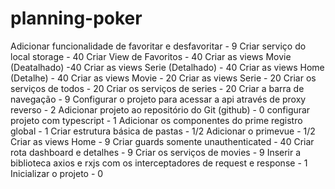 # planning-poker
Adicionar funcionalidade de favoritar e desfavoritar - 9
Criar serviço do local storage - 40
Criar View de Favoritos - 40
Criar as views Movie (Deatalhado) -40
Criar as views Serie (Detalhado) - 40
Criar as views Home (Detalhe) - 40
Criar as views Movie - 20
Criar as views Serie - 20
Criar os serviços de todos - 20
Criar os serviços de series - 20
Criar a barra de navegação - 9
Configurar o projeto para acessar a api através de proxy reverso - 2
Adicionar projeto ao repositório do Git (github) - 0
configurar projeto com typescript - 1
Adicionar os componentes do prime registro global - 1
Criar estrutura básica de pastas - 1/2
Adicionar o primevue - 1/2
Criar as views Home - 9
Criar guards somente unauthenticated - 40
Criar rota dashboard e detalhes - 9
Criar os serviços de movies - 9
Inserir a biblioteca axios e rxjs com os interceptadores de request e response - 1
Inicializar o projeto - 0
